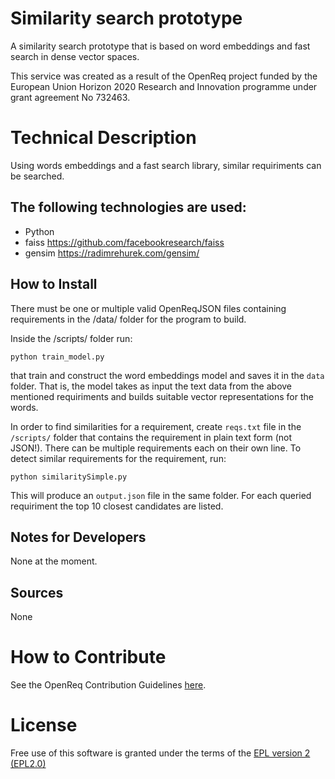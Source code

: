 # Similarity search prototype

A similarity search prototype that is based on word embeddings and fast search in dense vector spaces.


This service was created as a result of the OpenReq project funded by the European Union Horizon 2020 Research and Innovation programme under grant agreement No 732463.

# Technical Description

Using words embeddings and a fast search library, similar requiriments can be searched. 

## The following technologies are used:
- Python
- faiss  https://github.com/facebookresearch/faiss
- gensim https://radimrehurek.com/gensim/
	

## How to Install

There must be one or multiple valid OpenReqJSON files containing requirements in the /data/ folder for the program to build.

Inside the /scripts/ folder run:

`python train_model.py` 

that train and construct the word embeddings model and saves it in the `data` folder. That is, the model takes as input the text data from the above mentioned requiriments and builds suitable vector representations for the words.  

In order to find similarities for a requirement, create  `reqs.txt` file in the `/scripts/` folder that contains the requirement in plain text form (not JSON!). There can be multiple requirements each on their own line. To detect similar requirements for the requirement, run:

`python similaritySimple.py` 

This will produce an `output.json` file in the same folder. For each queried requiriment the top 10 closest candidates are listed.


## Notes for Developers

None at the moment.

## Sources

None

# How to Contribute
See the OpenReq Contribution Guidelines [here](https://github.com/OpenReqEU/OpenReq/blob/master/CONTRIBUTING.md).

# License

Free use of this software is granted under the terms of the [EPL version 2 (EPL2.0)](https://www.eclipse.org/legal/epl-2.0/)
